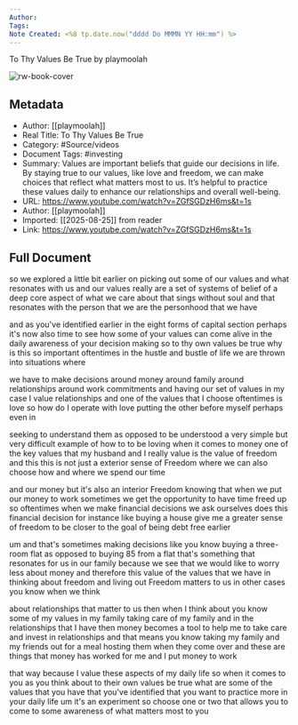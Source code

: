 ```yaml
---
Author: 
Tags:
Note Created: <%8 tp.date.now("dddd Do MMMN YY HH:mm") %>
---
```

To Thy Values Be True by playmoolah

![rw-book-cover](https://i.ytimg.com/vi/ZGfSGDzH6ms/maxresdefault.jpg?sqp=-oaymwEmCIAKENAF8quKqQMa8AEB-AH-CYAC0AWKAgwIABABGEsgYChlMA8=&rs=AOn4CLDxl-oPc9_PYPH2rOs9roKyMRArCg)

## Metadata
- Author: [[playmoolah]]
- Real Title: To Thy Values Be True
- Category: #Source/videos
- Document Tags:  #investing 
- Summary: Values are important beliefs that guide our decisions in life. By staying true to our values, like love and freedom, we can make choices that reflect what matters most to us. It’s helpful to practice these values daily to enhance our relationships and overall well-being.
- URL: https://www.youtube.com/watch?v=ZGfSGDzH6ms&t=1s
- Author: [[playmoolah]]
- Imported: [[2025-08-25]] from reader
- Link: https://www.youtube.com/watch?v=ZGfSGDzH6ms&t=1s

## Full Document
so we explored a little bit earlier on picking out some of our values and what resonates with us and our values really are a set of systems of belief of a deep core aspect of what we care about that sings without soul and that resonates with the person that we are the personhood that we have 

and as you've identified earlier in the eight forms of capital section perhaps it's now also time to see how some of your values can come alive in the daily awareness of your decision making so to thy own values be true why is this so important oftentimes in the hustle and bustle of life we are thrown into situations where 

we have to make decisions around money around family around relationships around work commitments and having our set of values in my case I value relationships and one of the values that I choose oftentimes is love so how do I operate with love putting the other before myself perhaps even in 

seeking to understand them as opposed to be understood a very simple but very difficult example of how to to be loving when it comes to money one of the key values that my husband and I really value is the value of freedom and this this is not just a exterior sense of Freedom where we can also choose how and where we spend our time 

and our money but it's also an interior Freedom knowing that when we put our money to work sometimes we get the opportunity to have time freed up so oftentimes when we make financial decisions we ask ourselves does this financial decision for instance like buying a house give me a greater sense of freedom to be closer to the goal of being debt free earlier 

um and that's sometimes making decisions like you know buying a three-room flat as opposed to buying 85 from a flat that's something that resonates for us in our family because we see that we would like to worry less about money and therefore this value of the values that we have in thinking about freedom and living out Freedom matters to us in other cases you know when we think 

about relationships that matter to us then when I think about you know some of my values in my family taking care of my family and in the relationships that I have then money becomes a tool to help me to take care and invest in relationships and that means you know taking my family and my friends out for a meal hosting them when they come over and these are things that money has worked for me and I put money to work 

that way because I value these aspects of my daily life so when it comes to you as you think about to their own values be true what are some of the values that you have that you've identified that you want to practice more in your daily life um it's an experiment so choose one or two that allows you to come to some awareness of what matters most to you
